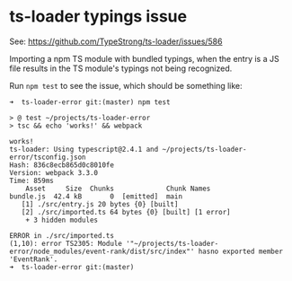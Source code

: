 # ts-loader typings issue

See: https://github.com/TypeStrong/ts-loader/issues/586

Importing a npm TS module with bundled typings, when the entry is a JS file results in the TS module's typings not being recognized.

Run `npm test` to see the issue, which should be something like:

```shell
➜  ts-loader-error git:(master) npm test

> @ test ~/projects/ts-loader-error
> tsc && echo 'works!' && webpack

works!
ts-loader: Using typescript@2.4.1 and ~/projects/ts-loader-error/tsconfig.json
Hash: 836c8ecb865d0c8010fe
Version: webpack 3.3.0
Time: 859ms
    Asset     Size  Chunks             Chunk Names
bundle.js  42.4 kB       0  [emitted]  main
   [1] ./src/entry.js 20 bytes {0} [built]
   [2] ./src/imported.ts 64 bytes {0} [built] [1 error]
    + 3 hidden modules

ERROR in ./src/imported.ts
(1,10): error TS2305: Module '"~/projects/ts-loader-error/node_modules/event-rank/dist/src/index"' hasno exported member 'EventRank'.
➜  ts-loader-error git:(master)
```